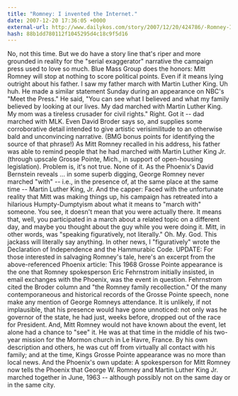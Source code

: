 ```yaml
---
title: "Romney: I invented the Internet."
date: 2007-12-20 17:36:05 +0000
external-url: http://www.dailykos.com/story/2007/12/20/424786/-Romney-I-invented-the-Internet
hash: 88b1dd780112f1045295d4c18c9f5d16
---
```


No, not this time. But we do have a story line that's riper and more grounded in reality for the "serial exaggerator" narrative the campaign press used to love so much.
  Blue Mass Group does the honors: 
  Mitt Romney will stop at nothing to score political points. Even if it means lying outright about his father.
   I saw my father march with Martin Luther King. 
  Uh huh.
   He made a similar statement Sunday during an appearance on NBC's "Meet the Press." He said, "You can see what I believed and what my family believed by looking at our lives. My dad marched with Martin Luther King. My mom was a tireless crusader for civil rights." 
  Right. Got it -- dad marched with MLK. Even David Broder says so, and supplies some corroborative detail intended to give artistic verisimilitude to an otherwise bald and unconvincing narrative. (BMG bonus points for identifying the source of that phrase!)
   As Mitt Romney recalled in his address, his father was able to remind people that he had marched with Martin Luther King Jr. (through upscale Grosse Pointe, Mich., in support of open-housing legislation). 
  Problem is, it's not true. None of it. As the Phoenix's David Bernstein reveals ... in some superb digging, George Romney never marched "with" -- i.e., in the presence of, at the same place at the same time -- Martin Luther King, Jr. 
  And the capper: 
  Faced with the unfortunate reality that Mitt was making things up, his campaign has retreated into a hilarious Humpty-Dumptyism about what it means to "march with" someone. You see, it doesn't mean that you were actually there. It means that, well, you participated in a march about a related topic on a different day, and maybe you thought about the guy while you were doing it.
  Mitt, in other words, was "speaking figuratively, not literally." 
  Oh. My. God. This jackass will literally say anything.
  In other news, I "figuratively" wrote the Declaration of Independence and the Hammurabic Code.
  UPDATE: For those interested in salvaging Romney's tale, here's an excerpt from the above-referenced Phoenix article: 
  This 1968 Grosse Pointe appearance is the one that Romney spokesperson Eric Fehrnstrom initially insisted, in email exchanges with the Phoenix, was the event in question. Fehrnstrom cited the Broder column and "the Romney family recollection."
  Of the many contemporaneous and historical records of the Grosse Pointe speech, none make any mention of George Romneys attendance. It is unlikely, if not implausible, that his presence would have gone unnoticed: not only was he governor of the state, he had just, weeks before, dropped out of the race for President.
  And, Mitt Romney would not have known about the event, let alone had a chance to "see" it. He was at that time in the middle of his two-year mission for the Mormon church in Le Havre, France. By his own description and others, he was cut off from virtually all contact with his family; and at the time, Kings Grosse Pointe appearance was no more than local news. 
  And the Phoenix's own update: 
  A spokesperson for Mitt Romney now tells the Phoenix that George W. Romney and Martin Luther King Jr. marched together in June, 1963 -- although possibly not on the same day or in the same city.
